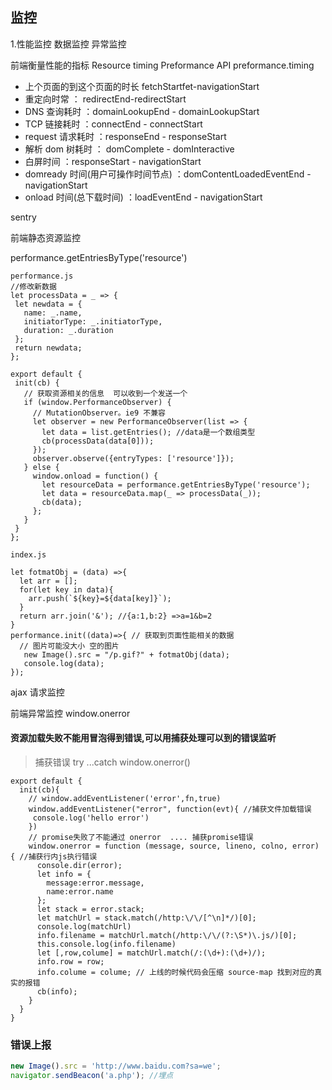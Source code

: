 ## 监控

1.性能监控
数据监控
异常监控

前端衡量性能的指标
Resource timing Preformance API
preformance.timing

-   上个页面的到这个页面的时长 fetchStartfet-navigationStart
-   重定向时常 ： redirectEnd-redirectStart
-   DNS 查询耗时 ：domainLookupEnd - domainLookupStart
-   TCP 链接耗时 ：connectEnd - connectStart
-   request 请求耗时 ：responseEnd - responseStart
-   解析 dom 树耗时 ： domComplete - domInteractive
-   白屏时间 ：responseStart - navigationStart
-   domready 时间(用户可操作时间节点) ：domContentLoadedEventEnd - navigationStart
-   onload 时间(总下载时间) ：loadEventEnd - navigationStart

sentry

前端静态资源监控

performance.getEntriesByType('resource')

```code
performance.js
//修改新数据
let processData = _ => {
 let newdata = {
   name: _.name,
   initiatorType: _.initiatorType,
   duration: _.duration
 };
 return newdata;
};

export default {
 init(cb) {
   // 获取资源相关的信息  可以收到一个发送一个
   if (window.PerformanceObserver) {
     // MutationObserver。ie9 不兼容
     let observer = new PerformanceObserver(list => {
       let data = list.getEntries(); //data是一个数组类型
       cb(processData(data[0]));
     });
     observer.observe({entryTypes: ['resource']});
   } else {
     window.onload = function() {
       let resourceData = performance.getEntriesByType('resource');
       let data = resourceData.map(_ => processData(_));
       cb(data);
     };
   }
 }
};

index.js

let fotmatObj = (data) =>{
  let arr = [];
  for(let key in data){
    arr.push(`${key}=${data[key]}`);
  }
  return arr.join('&'); //{a:1,b:2} =>a=1&b=2
}
performance.init((data)=>{ // 获取到页面性能相关的数据
  // 图片可能没大小 空的图片
   new Image().src = "/p.gif?" + fotmatObj(data);
   console.log(data);
});
```

ajax 请求监控

前端异常监控
window.onerror

#### 资源加载失败不能用冒泡得到错误,可以用捕获处理可以到的错误监听

> 捕获错误
> try ...catch
> window.onerror()

```code
export default {
  init(cb){
    // window.addEventListener('error',fn,true)
    window.addEventListener("error", function(evt){ //捕获文件加载错误
     console.log('hello error')
    })
    // promise失败了不能通过 onerror  .... 捕获promise错误
    window.onerror = function (message, source, lineno, colno, error) { //捕获行内js执行错误
      console.dir(error);
      let info = {
        message:error.message,
        name:error.name
      };
      let stack = error.stack;
      let matchUrl = stack.match(/http:\/\/[^\n]*/)[0];
      console.log(matchUrl)
      info.filename = matchUrl.match(/http:\/\/(?:\S*)\.js/)[0];
      this.console.log(info.filename)
      let [,row,colume] = matchUrl.match(/:(\d+):(\d+)/);
      info.row = row;
      info.colume = colume; // 上线的时候代码会压缩 source-map 找到对应的真实的报错
      cb(info);
    }
  }
}
```

### 错误上报

```javascript
new Image().src = 'http://www.baidu.com?sa=we';
navigator.sendBeacon('a.php'); //埋点
```
